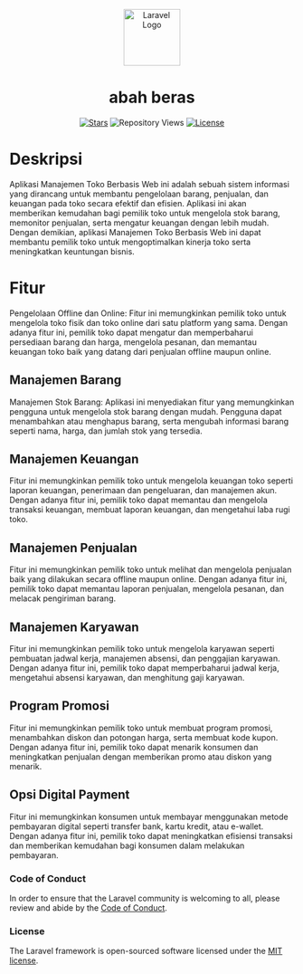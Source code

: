 <p align="center"><a href="https://mbahjiwo.com" target="_blank"><img src="https://github.com/farisfaikar/mbah-jiwo/assets/87220004/05e3285d-f757-461d-a446-fe1d424f88cb" width="100" alt="Laravel Logo"></a></p>
<h1 align="center">abah beras</h1>

<p align="center">
<a href="https://github.com/farisfaikar/mbah-jiwo"><img src="https://img.shields.io/github/stars/farisfaikar/mbah-jiwo.svg?style=social" alt="Stars"></a>
<img src="https://komarev.com/ghpvc/?username=farisfaikar&repo=mbah-jiwo&label=Repository%20views&color=0e75b6&style=flat" alt="Repository Views">
<a href="https://packagist.org/packages/laravel/framework"><img src="https://img.shields.io/packagist/l/laravel/framework" alt="License"></a>
</p>

# Deskripsi
Aplikasi Manajemen Toko Berbasis Web ini adalah sebuah sistem informasi yang dirancang untuk membantu pengelolaan barang, penjualan, dan keuangan pada toko secara efektif dan efisien. Aplikasi ini akan memberikan kemudahan bagi pemilik toko untuk mengelola stok barang, memonitor penjualan, serta mengatur keuangan dengan lebih mudah. Dengan demikian, aplikasi Manajemen Toko Berbasis Web ini dapat membantu pemilik toko untuk mengoptimalkan kinerja toko serta meningkatkan keuntungan bisnis.

# Fitur
Pengelolaan Offline dan Online:
Fitur ini memungkinkan pemilik toko untuk mengelola toko fisik dan toko online dari satu platform yang sama. Dengan adanya fitur ini, pemilik toko dapat mengatur dan memperbaharui persediaan barang dan harga, mengelola pesanan, dan memantau keuangan toko baik yang datang dari penjualan offline maupun online.

## Manajemen Barang
Manajemen Stok Barang: Aplikasi ini menyediakan fitur yang memungkinkan pengguna untuk mengelola stok barang dengan mudah. Pengguna dapat menambahkan atau menghapus barang, serta mengubah informasi barang seperti nama, harga, dan jumlah stok yang tersedia.

## Manajemen Keuangan
Fitur ini memungkinkan pemilik toko untuk mengelola keuangan toko seperti laporan keuangan, penerimaan dan pengeluaran, dan manajemen akun. Dengan adanya fitur ini, pemilik toko dapat memantau dan mengelola transaksi keuangan, membuat laporan keuangan, dan mengetahui laba rugi toko.

## Manajemen Penjualan
Fitur ini memungkinkan pemilik toko untuk melihat dan mengelola penjualan baik yang dilakukan secara offline maupun online. Dengan adanya fitur ini, pemilik toko dapat memantau laporan penjualan, mengelola pesanan, dan melacak pengiriman barang.

## Manajemen Karyawan
Fitur ini memungkinkan pemilik toko untuk mengelola karyawan seperti pembuatan jadwal kerja, manajemen absensi, dan penggajian karyawan. Dengan adanya fitur ini, pemilik toko dapat memperbaharui jadwal kerja, mengetahui absensi karyawan, dan menghitung gaji karyawan.

## Program Promosi
Fitur ini memungkinkan pemilik toko untuk membuat program promosi, menambahkan diskon dan potongan harga, serta membuat kode kupon. Dengan adanya fitur ini, pemilik toko dapat menarik konsumen dan meningkatkan penjualan dengan memberikan promo atau diskon yang menarik.

## Opsi Digital Payment
Fitur ini memungkinkan konsumen untuk membayar menggunakan metode pembayaran digital seperti transfer bank, kartu kredit, atau e-wallet. Dengan adanya fitur ini, pemilik toko dapat meningkatkan efisiensi transaksi dan memberikan kemudahan bagi konsumen dalam melakukan pembayaran.

### Code of Conduct

In order to ensure that the Laravel community is welcoming to all, please review and abide by the [Code of Conduct](https://laravel.com/docs/contributions#code-of-conduct).

### License

The Laravel framework is open-sourced software licensed under the [MIT license](https://opensource.org/licenses/MIT).
